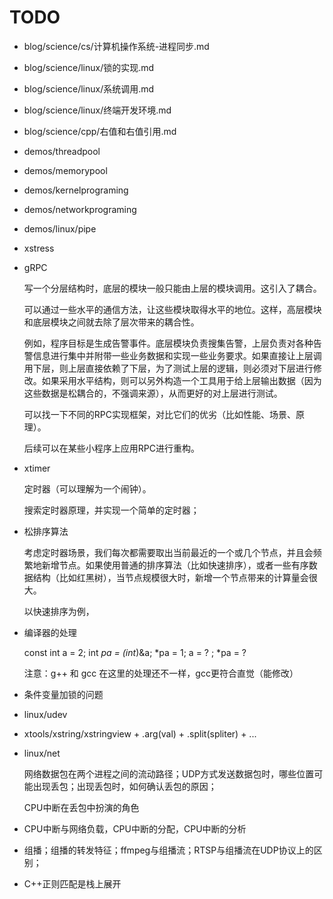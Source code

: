 # TODO

- blog/science/cs/计算机操作系统-进程同步.md
- blog/science/linux/锁的实现.md
- blog/science/linux/系统调用.md
- blog/science/linux/终端开发环境.md
- blog/science/cpp/右值和右值引用.md
- demos/threadpool
- demos/memorypool
- demos/kernelprograming
- demos/networkprograming
- demos/linux/pipe
- xstress
- gRPC
  
  写一个分层结构时，底层的模块一般只能由上层的模块调用。这引入了耦合。

  可以通过一些水平的通信方法，让这些模块取得水平的地位。这样，高层模块和底层模块之间就去除了层次带来的耦合性。

  例如，程序目标是生成告警事件。底层模块负责搜集告警，上层负责对各种告警信息进行集中并附带一些业务数据和实现一些业务要求。如果直接让上层调用下层，则上层直接依赖了下层，为了测试上层的逻辑，则必须对下层进行修改。如果采用水平结构，则可以另外构造一个工具用于给上层输出数据（因为这些数据是松耦合的，不强调来源），从而更好的对上层进行测试。

  可以找一下不同的RPC实现框架，对比它们的优劣（比如性能、场景、原理）。

  后续可以在某些小程序上应用RPC进行重构。

- xtimer

  定时器（可以理解为一个闹钟）。

  搜索定时器原理，并实现一个简单的定时器；

- 松排序算法

  考虑定时器场景，我们每次都需要取出当前最近的一个或几个节点，并且会频繁地新增节点。如果使用普通的排序算法（比如快速排序），或者一些有序数据结构（比如红黑树），当节点规模很大时，新增一个节点带来的计算量会很大。

  以快速排序为例，

- 编译器的处理

  const int a = 2; int *pa = (int*)&a; *pa = 1; a = ? ; *pa = ?

  注意：g++ 和 gcc 在这里的处理还不一样，gcc更符合直觉（能修改）

- 条件变量加锁的问题

- linux/udev

- xtools/xstring/xstringview + .arg(val) + .split(spliter) + ...

- linux/net

  网络数据包在两个进程之间的流动路径；UDP方式发送数据包时，哪些位置可能出现丢包；出现丢包时，如何确认丢包的原因；

  CPU中断在丢包中扮演的角色

- CPU中断与网络负载，CPU中断的分配，CPU中断的分析
- 组播；组播的转发特征；ffmpeg与组播流；RTSP与组播流在UDP协议上的区别；
- C++正则匹配是栈上展开
